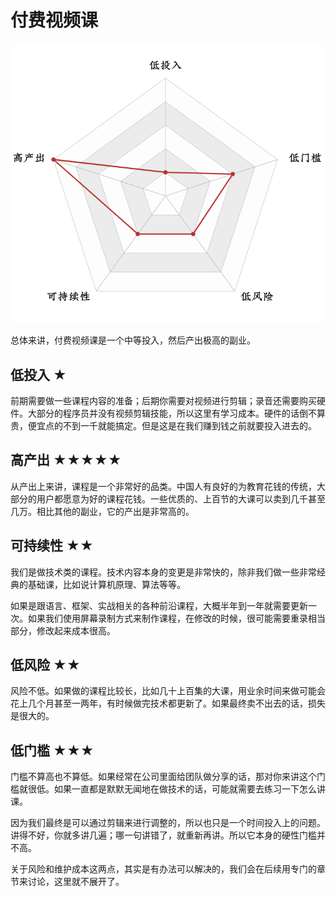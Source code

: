 # 付费视频课

![picture 2](images/cf2bb71a7ad1c5ed87ec8f5765df8e87dc27c176449ca83220d2a42d7039e821.png)  
  

总体来讲，付费视频课是一个中等投入，然后产出极高的副业。

## 低投入 ★

前期需要做一些课程内容的准备；后期你需要对视频进行剪辑；录音还需要购买硬件。大部分的程序员并没有视频剪辑技能，所以这里有学习成本。硬件的话倒不算贵，便宜点的不到一千就能搞定。但是这是在我们赚到钱之前就要投入进去的。

## 高产出 ★★★★★

从产出上来讲，课程是一个非常好的品类。中国人有良好的为教育花钱的传统，大部分的用户都愿意为好的课程花钱。一些优质的、上百节的大课可以卖到几千甚至几万。相比其他的副业，它的产出是非常高的。

## 可持续性 ★★

我们是做技术类的课程。技术内容本身的变更是非常快的，除非我们做一些非常经典的基础课，比如说计算机原理、算法等等。

如果是跟语言、框架、实战相关的各种前沿课程，大概半年到一年就需要更新一次。如果我们使用屏幕录制方式来制作课程，在修改的时候，很可能需要重录相当部分，修改起来成本很高。

## 低风险 ★★

风险不低。如果做的课程比较长，比如几十上百集的大课，用业余时间来做可能会花上几个月甚至一两年，有时候做完技术都更新了。如果最终卖不出去的话，损失是很大的。

## 低门槛 ★★★

门槛不算高也不算低。如果经常在公司里面给团队做分享的话，那对你来讲这个门槛就很低。如果一直都是默默无闻地在做技术的话，可能就需要去练习一下怎么讲课。

因为我们最终是可以通过剪辑来进行调整的，所以也只是一个时间投入上的问题。讲得不好，你就多讲几遍；哪一句讲错了，就重新再讲。所以它本身的硬性门槛并不高。


关于风险和维护成本这两点，其实是有办法可以解决的，我们会在后续用专门的章节来讨论，这里就不展开了。


